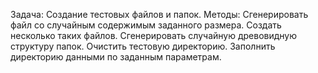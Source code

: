 Задача: Создание тестовых файлов и папок.
Методы:
Сгенерировать файл со случайным содержимым заданного размера.
Создать несколько таких файлов.
Сгенерировать случайную древовидную структуру папок.
Очистить тестовую директорию.
Заполнить директорию данными по заданным параметрам.
